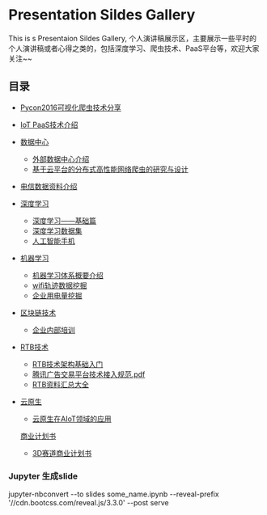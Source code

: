 ﻿# Presentation Sildes Gallery

This is s Presentaion Sildes Gallery, 个人演讲稿展示区，主要展示一些平时的个人演讲稿或者心得之类的，包括深度学习、爬虫技术、PaaS平台等，欢迎大家关注~~

## 目录

-	[Pycon2016可视化爬虫技术分享](./Pycon2016/Pycon2016.ipynb)

-	[IoT PaaS技术介绍](./cloud/IoT%20PaaS%20Introduction.ipynb)

-	[数据中心](./DataCenter)
	+	[外部数据中心介绍](https://nbviewer.jupyter.org/github/shikanon/MyPresentations/blob/master/DataCenter/DataCenter.ipynb)
	+	[基于云平台的分布式高性能网络爬虫的研究与设计](https://nbviewer.jupyter.org/github/shikanon/MyPresentations/blob/master/DataCenter/基于云平台的分布式高性能网络爬虫的研究与设计.pdf)

-	[电信数据资料介绍](./com_data/)

-	[深度学习](./DeepLearning)
	+	[深度学习——基础篇](https://nbviewer.jupyter.org/github/shikanon/MyPresentations/blob/master/DeepLearning/LearnOfDeepLearning.ipynb)
	+	[深度学习数据集](./DeepLearning/常用数据集汇总.html)
	+	[人工智能手机](./DeepLearning/人工智能手机.pdf)

-	[机器学习](./MachineLearning)
	+	[机器学习体系概要介绍](./MachineLearning/机器学习算法讲义_体系结构介绍(第一章).pdf)
	+	[wifi轨迹数据挖掘](./MachineLearning/wifi轨迹数据挖掘.pdf)
	+	[企业用电量挖掘](./MachineLearning/aluminum_power.ipynb)

-   [区块链技术](./BlockChain) 
    +   [企业内部培训](./BlockChain/区块链技术内部培训.pdf) 

-   [RTB技术](./RTB)
    +   [RTB技术架构基础入门](./RTB/RTB技术架构及相关算法介绍.pdf)
    +   [腾讯广告交易平台技术接入规范.pdf](./RTB/腾讯广告交易平台技术接入规范.pdf)
    +   [RTB资料汇总大全](https://github.com/wnzhang/rtb-papers)

-	[云原生](./cloudnative)
	+	[云原生在AIoT领域的应用](./cloudnative/云原生在AIoT领域的应用.md)

	[商业计划书](./BusinessPlans)
	+	[3D赛道商业计划书](./BusinessPlans/3D赛道商业计划书v0.1版.pdf)

### Jupyter 生成slide

jupyter-nbconvert --to slides some_name.ipynb --reveal-prefix '//cdn.bootcss.com/reveal.js/3.3.0' --post serve
